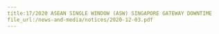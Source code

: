 ```yaml
---
title:17/2020 ASEAN SINGLE WINDOW (ASW) SINGAPORE GATEWAY DOWNTIME
file_url:/news-and-media/notices/2020-12-03.pdf
---
```

